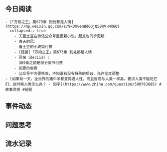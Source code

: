 ## 今日阅读
	- [「万相之王」第673章 到处都是人情](https://mp.weixin.qq.com/s/9kDXvemBdGDjQ50RV-MR6Q)
	  collapsed:: true
		- 天蚕土豆在微信公众号里更新小说，起点也同步更新
		- 春天的风:
		  看土豆的小说需付费
		- [链接]「万相之王」第673章 到处都是人情
		- 异恒（deciia）:
		  389章之前是部分章节付费
		- 加更的收费
		- 公众号不方便修改，不知道有没有特殊的后台，允许全文调整
	- [如果有一天，全世界的猪牛羊都变得通人性，而且智商与人类一样高。要求人类不能吃它们，这时候人类怎么办？ - 知乎](https://www.zhihu.com/question/500763685) #故事灵感 #话题
## 事件动态
## 问题思考
## 流水记录